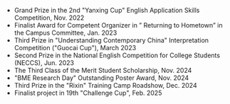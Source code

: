 - Grand Prize in the 2nd "Yanxing Cup" English Application Skills Competition, Nov. 2022
- Finalist Award for Competent Organizer in ” Returning to Hometown” in the Campus Committee, Jan. 2023
- Third Prize in "Understanding Contemporary China" Interpretation Competition ("Guocai Cup"), March 2023
- Second Prize in the National English Competition for College Students (NECCS), Jun. 2023
- The Third Class of the Merit Student Scholarship, Nov. 2024
- "BME Research Day" Outstanding Poster Award, Nov. 2024
- Third Prize in the "Rixin" Training Camp Roadshow, Dec. 2024
- Finalist project in 19th "Challenge Cup", Feb. 2025
